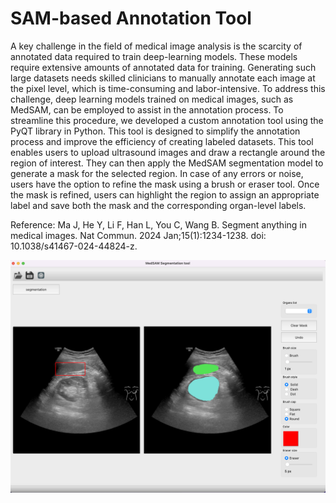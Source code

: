 # SAM-based Annotation Tool

A key challenge in the field of medical image analysis is the scarcity of annotated data required to train deep-learning models. These models require extensive amounts of annotated data for training. Generating such large datasets needs skilled clinicians to manually annotate each image at the pixel level, which is time-consuming and labor-intensive. To address this challenge, deep learning models trained on medical images, such as MedSAM, can be employed to assist in the annotation process. To streamline this procedure, we developed a custom annotation tool using the PyQT library in Python. This tool is designed to simplify the annotation process and improve the efficiency of creating labeled datasets.
This tool enables users to upload ultrasound images and draw a rectangle around the region of interest. They can then apply the MedSAM segmentation model to generate a mask for the selected region. In case of any errors or noise, users have the option to refine the mask using a brush or eraser tool. Once the mask is refined, users can highlight the region to assign an appropriate label and save both the mask and the corresponding organ-level labels.

Reference: Ma J, He Y, Li F, Han L, You C, Wang B. Segment anything in medical images. Nat Commun. 2024 Jan;15(1):1234-1238. doi: 10.1038/s41467-024-44824-z.

![Alt Text](MedSAM_annotation_tool.png)
